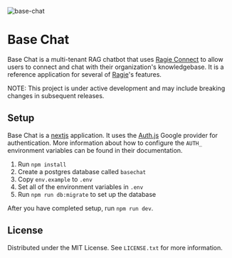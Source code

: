 ![base-chat](https://github.com/user-attachments/assets/7c1b8e04-39af-40d1-a673-b43340ba9f4c)

# Base Chat

Base Chat is a multi-tenant RAG chatbot that uses [Ragie Connect](https://www.ragie.ai/connectors?utm_source=basechat-readme) to allow users to connect and chat with their organization's knowledgebase. It is a reference application for several of [Ragie](https://www.ragie.ai/?utm_source=basechat-readme)'s features.

NOTE: This project is under active development and may include breaking changes in subsequent releases.

## Setup

Base Chat is a [nextjs](https://nextjs.org/) application. It uses the [Auth.js](https://authjs.dev/) Google provider for authentication. More information about how to configure the `AUTH_` environment variables can be found in their documentation.

1. Run `npm install`
2. Create a postgres database called `basechat`
3. Copy `env.example` to `.env`
4. Set all of the environment variables in `.env`
5. Run `npm run db:migrate` to set up the database

After you have completed setup, run `npm run dev`.

## License

Distributed under the MIT License. See `LICENSE.txt` for more information.
